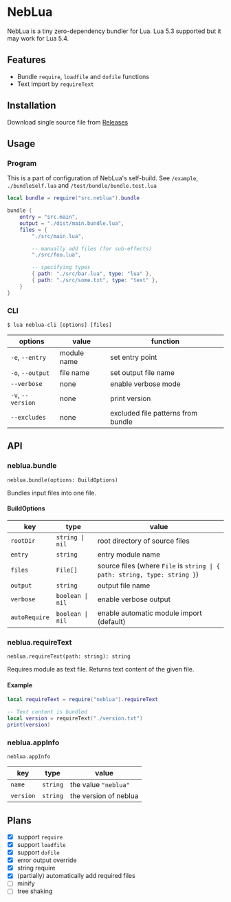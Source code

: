 # NebLua

NebLua is a tiny zero-dependency bundler for Lua. Lua 5.3 supported but it may work for Lua 5.4.

## Features

- Bundle `require`, `loadfile` and `dofile` functions
- Text import by `requireText`

## Installation

Download single source file from [Releases](https://github.com/Tsukina-7mochi/neblua/releases)

## Usage

### Program

This is a part of configuration of NebLua's self-build. See `/example`, `./bundleSelf.lua` and `/test/bundle/bundle.test.lua`

```lua
local bundle = require("src.neblua").bundle

bundle {
    entry = "src.main",
    output = "./dist/main.bundle.lua",
    files = {
        "./src/main.lua",

        -- manually add files (for sub-effects)
        "./src/foo.lua",

        -- specifying types
        { path: "./src/bar.lua", type: "lua" },
        { path: "./src/some.txt", type: "text" },
    }
}
```

### CLI

```
$ lua neblua-cli [options] [files]
```

|       options     |    value    |             function               |
| ----------------- | ----------- | ---------------------------------- |
| `-e`, `--entry`   | module name | set entry point                    |
| `-o`, `--output`  | file name   | set output file name               |
| `--verbose`       | none        | enable verbose mode                |
| `-v`, `--version` | none        | print version                      |
| `--excludes`      | none        | excluded file patterns from bundle |

## API

### neblua.bundle

```
neblua.bundle(options: BuildOptions)
```

Bundles input files into one file.

#### BuildOptions

|     key       |       type       |             value                        |
| ------------- | ---------------- |  --------------------------------------- |
| `rootDir`     | `string \| nil`  | root directory of source files           |
| `entry`       | `string`         | entry module name                        |
| `files`       | `File[]`         | source files (where `File` is `string \| { path: string, type: string }`) |
| `output`      | `string`         | output file name                         |
| `verbose`     | `boolean \| nil` | enable verbose output                    |
| `autoRequire` | `boolean \| nil` | enable automatic module import (default) |

### neblua.requireText

```
neblua.requireText(path: string): string
```

Requires module as text file. Returns text content of the given file.

#### Example

```lua
local requireText = require("neblua").requireText

-- Text content is bundled
local version = requireText("./version.txt")
print(version)
```

### neblua.appInfo

```
neblua.appInfo
```

|    key    |   type   |         value         |
| --------- | -------- | --------------------- |
| `name`    | `string` | the value `"neblua"`  |
| `version` | `string` | the version of neblua |

## Plans

- [x] support `require`
- [x] support `loadfile`
- [x] support `dofile`
- [x] error output override
- [x] string require
- [x] (partially) automatically add required files
- [ ] minify
- [ ] tree shaking
